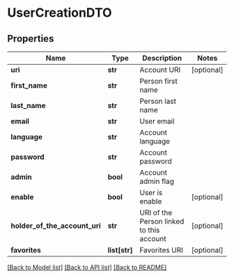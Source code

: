 # UserCreationDTO

## Properties
Name | Type | Description | Notes
------------ | ------------- | ------------- | -------------
**uri** | **str** | Account URI | [optional] 
**first_name** | **str** | Person first name | 
**last_name** | **str** | Person last name | 
**email** | **str** | User email | 
**language** | **str** | Account language | 
**password** | **str** | Account password | 
**admin** | **bool** | Account admin flag | 
**enable** | **bool** | User is enable | [optional] 
**holder_of_the_account_uri** | **str** | URI of the Person linked to this account | [optional] 
**favorites** | **list[str]** | Favorites URI | [optional] 

[[Back to Model list]](../README.md#documentation-for-models) [[Back to API list]](../README.md#documentation-for-api-endpoints) [[Back to README]](../README.md)


